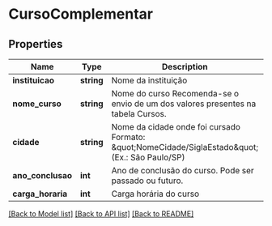 # CursoComplementar

## Properties
Name | Type | Description | Notes
------------ | ------------- | ------------- | -------------
**instituicao** | **string** | Nome da instituição | 
**nome_curso** | **string** | Nome do curso  Recomenda-se o envio de um dos valores presentes na tabela Cursos. | 
**cidade** | **string** | Nome da cidade onde foi cursado  Formato: \&quot;NomeCidade/SiglaEstado\&quot; (Ex.: São Paulo/SP) | [optional] 
**ano_conclusao** | **int** | Ano de conclusão do curso. Pode ser passado ou futuro. | [optional] 
**carga_horaria** | **int** | Carga horária do curso | [optional] 

[[Back to Model list]](../README.md#documentation-for-models) [[Back to API list]](../README.md#documentation-for-api-endpoints) [[Back to README]](../README.md)


